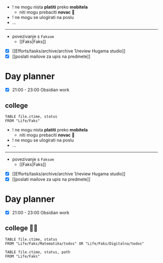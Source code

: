 - ! ne mogu nista **platiti** preko **mobitela**
	- niti mogu prebaciti **novac** 💸
- ! ne mogu se ulogirati na poslu
- ...

---

- povezivanje s `Faksom`
	- [[Faks|Faks]]
- [x] [[Efforts/tasks/archive/archive 1/review Hugama studio]]
- [x] [[poslati mailove za upis na predmete]]

# Day planner 

- [x] 21:00 - 23:00 Obsidian work

## college
```dataview
TABLE file.ctime, status
FROM "Life/Faks"
```
- ! ne mogu nista **platiti** preko **mobitela**
	- niti mogu prebaciti **novac** 💸
- ! ne mogu se ulogirati na poslu
- ...

---

- povezivanje s `Faksom`
	- [[Faks|Faks]]
- [x] [[Efforts/tasks/archive/archive 1/review Hugama studio]]
- [x] [[poslati mailove za upis na predmete]]

# Day planner 

- [x] 21:00 - 23:00 Obsidian work

## college 👨‍🎓

```dataview
TABLE file.ctime, status
FROM "Life/Faks/Matematika/todos" OR "Life/Faks/Digitalna/todos"
```

```dataview
TABLE file.ctime, status, path
FROM "Life/Faks"
```
